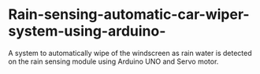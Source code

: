 # Rain-sensing-automatic-car-wiper-system-using-arduino-
A system to automatically wipe of the windscreen as rain water is detected on the rain sensing module using Arduino UNO and Servo motor.
